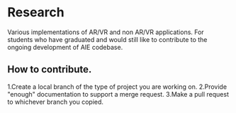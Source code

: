 # Research

Various implementations of AR/VR and non AR/VR applications. For students who have graduated and would still like to contribute to the ongoing development of AIE codebase.

## How to contribute.

 1.Create a local branch of the type of project you are working on.
 2.Provide "enough" documentation to support a merge request. 
 3.Make a pull request to whichever branch you copied.
